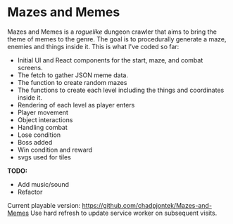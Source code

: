 # Mazes and Memes

Mazes and Memes is a *roguelike* dungeon crawler that aims to bring the theme of memes to the genre. The goal is to procedurally generate a maze, enemies and things inside it. This is what I've coded so far:

- Initial UI and React components for the start, maze, and combat screens.
- The fetch to gather JSON meme data.
- The function to create random mazes
- The functions to create each level including the things and coordinates inside it.
- Rendering of each level as player enters
- Player movement
- Object interactions
- Handling combat
- Lose condition
- Boss added
- Win condition and reward
- svgs used for tiles

**TODO:**
- Add music/sound
- Refactor

Current playable version: 
https://github.com/chadpjontek/Mazes-and-Memes
Use hard refresh to update service worker on subsequent visits.